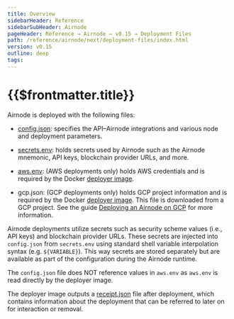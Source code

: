 ```yaml
---
title: Overview
sidebarHeader: Reference
sidebarSubHeader: Airnode
pageHeader: Reference → Airnode → v0.15 → Deployment Files
path: /reference/airnode/next/deployment-files/index.html
version: v0.15
outline: deep
tags:
---
```


<VersionWarning/>

<PageHeader/>

<SearchHighlight/>

<FlexStartTag/>

# {{$frontmatter.title}}

Airnode is deployed with the following files:

- [config.json](/reference/airnode/next/deployment-files/config-json.md):
  specifies the API–Airnode integrations and various node and deployment
  parameters.

- [secrets.env](/reference/airnode/next/deployment-files/secrets-env.md): holds
  secrets used by Airnode such as the Airnode mnemonic, API keys, blockchain
  provider URLs, and more.

- [aws.env](/reference/airnode/next/deployment-files/aws-env.md): (AWS
  deployments only) holds AWS credentials and is required by the Docker
  [deployer image](/reference/airnode/next/docker/deployer-image.md).

- gcp.json: (GCP deployments only) holds GCP project information and is required
  by the Docker
  [deployer image](/reference/airnode/next/docker/deployer-image.md). This file
  is downloaded from a GCP project. See the guide
  [Deploying an Airnode on GCP](/guides/airnode/deploy-airnode/deploy-gcp/#_3-gcp-project-setup-credentials)
  for more information.

Airnode deployments utilize secrets such as security scheme values (i.e., API
keys) and blockchain provider URLs. These secrets are injected into
`config.json` from `secrets.env` using standard shell variable interpolation
syntax (e.g. `${VARIABLE}`). This way secrets are stored separately but are
available as part of the configuration during the Airnode runtime.

The `config.json` file does NOT reference values in `aws.env` as `aws.env` is
read directly by the deployer image.

The deployer image outputs a
[receipt.json](/reference/airnode/next/deployment-files/receipt-json.md) file
after deployment, which contains information about the deployment that can be
referred to later on for interaction or removal.

<FlexEndTag/>
